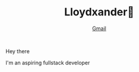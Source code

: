 <h1 align="center">Lloydxander🤪</h1>
<p align="center">
  <a href="mailto:awazie.sam@gmail.com">Gmail</a>
</p>

<br />
<p>Hey there</p>
<p>I'm an aspiring fullstack developer</p>
